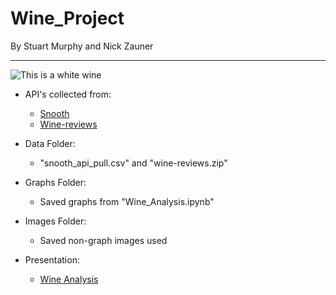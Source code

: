 # Wine_Project

By Stuart Murphy and Nick Zauner
***

![This is a white wine](https://68.media.tumblr.com/12c4ce1e745b1d4f99b62a86bddaf596/tumblr_om2vts2mgV1uw7ihbo3_500.gif)

- API's collected from:
    - [Snooth](http://www.snooth.com/)
    - [Wine-reviews](https://www.kaggle.com/zynicide/wine-reviews)


- Data Folder:
        
    - "snooth_api_pull.csv" and "wine-reviews.zip"


* Graphs Folder:
    
    * Saved graphs from "Wine_Analysis.ipynb" 


* Images Folder:
    
    * Saved non-graph images used


* Presentation:
    
    * [Wine Analysis](https://prezi.com/view/nsEG3LrOrJJHHD87K61Q/)
